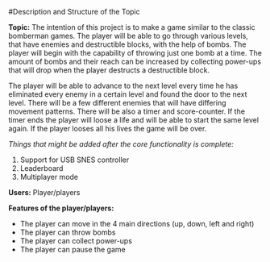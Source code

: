 #Description and Structure of the Topic

**Topic:** The intention of this project is to make a game similar to the classic bomberman games. The player will be able to go through various levels, that have enemies and destructible blocks, with the help of bombs. The player will begin with the capability of throwing just one bomb at a time. The amount of bombs and their reach can be increased by collecting power-ups that will drop when the player destructs a destructible block.

The player will be able to advance to the next level every time he has eliminated every enemy in a certain level and found the door to the next level. There will be a few different enemies that will have differing movement patterns. There will be also a timer and score-counter. If the timer ends the player will loose a life and will be able to start the same level again. If the player looses all his lives the game will be over.

*Things that might be added after the core functionality is complete:*
1. Support for USB SNES controller
2. Leaderboard
3. Multiplayer mode

**Users:** Player/players
		
**Features of the player/players:**
* The player can move in the 4 main directions (up, down, left and right)
* The player can throw bombs
* The player can collect power-ups
* The player can pause the game
